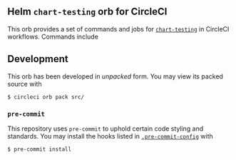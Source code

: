 Helm `chart-testing` orb for CircleCI
-------------------------------------

This orb provides a set of commands and jobs for [`chart-testing`](https://github.com/helm/chart-testing) in CircleCI workflows. Commands include 

## Development

This orb has been developed in *unpacked* form. You may view its packed source with
```shell
$ circleci orb pack src/
```
### `pre-commit`

This repository uses `pre-commit` to uphold certain code styling and standards. You may install the hooks listed in [`.pre-commit-config`](.pre-commit-config) with
```shell
$ pre-commit install
```